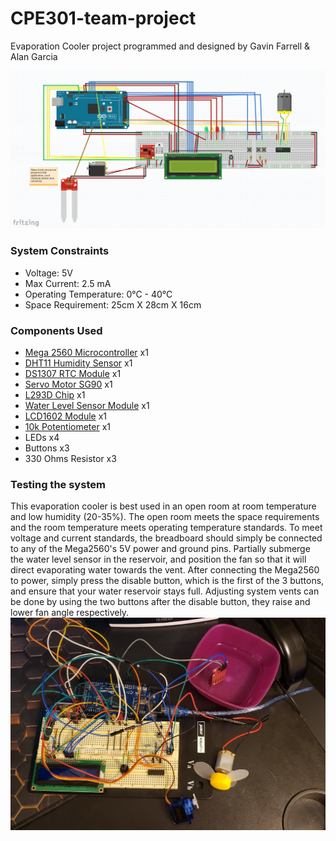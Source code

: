 # CPE301-team-project
Evaporation Cooler project programmed and designed by Gavin Farrell & Alan Garcia

![Schematic](https://github.com/ConkerBFD/CPE301-team-project/blob/main/images/Schematic.png)

### System Constraints
- Voltage: 5V
- Max Current: 2.5 mA
- Operating Temperature: 0°C - 40°C
- Space Requirement: 25cm X 28cm X 16cm

### Components Used
- [Mega 2560 Microcontroller](https://ww1.microchip.com/downloads/en/devicedoc/atmel-2549-8-bit-avr-microcontroller-atmega640-1280-1281-2560-2561_datasheet.pdf) x1
- [DHT11 Humidity Sensor](https://www.mouser.com/datasheet/2/758/DHT11-Technical-Data-Sheet-Translated-Version-1143054.pdf) x1
- [DS1307 RTC Module](https://datasheets.maximintegrated.com/en/ds/DS1307.pdf) x1
- [Servo Motor SG90](http://www.ee.ic.ac.uk/pcheung/teaching/DE1_EE/stores/sg90_datasheet.pdf) x1
- [L293D Chip](https://www.ti.com/lit/ds/symlink/l293.pdf) x1
- [Water Level Sensor Module](https://www.emartee.com/Attachment.php?name=42240.pdf) x1
- [LCD1602 Module](https://www.sparkfun.com/datasheets/LCD/ADM1602K-NSA-FBS-3.3v.pdf) x1 
- [10k Potentiometer](https://components101.com/potentiometer) x1
- LEDs x4
- Buttons x3
- 330 Ohms Resistor x3

### Testing the system
This evaporation cooler is best used in an open room at room temperature and low humidity (20-35%). The open room meets the space requirements and the room temperature meets operating temperature standards. To meet voltage and current standards, the breadboard should simply be connected to any of the Mega2560's 5V power and ground pins. Partially submerge the water level sensor in the reservoir, and position the fan so that it will direct evaporating water towards the vent. After connecting the Mega2560 to power, simply press the disable button, which is the first of the 3 buttons, and ensure that your water reservoir stays full. Adjusting system vents can be done by using the two buttons after the disable button, they raise and lower fan angle respectively.
![Project Setup](https://github.com/ConkerBFD/CPE301-team-project/blob/main/images/project_setup.jpg)
